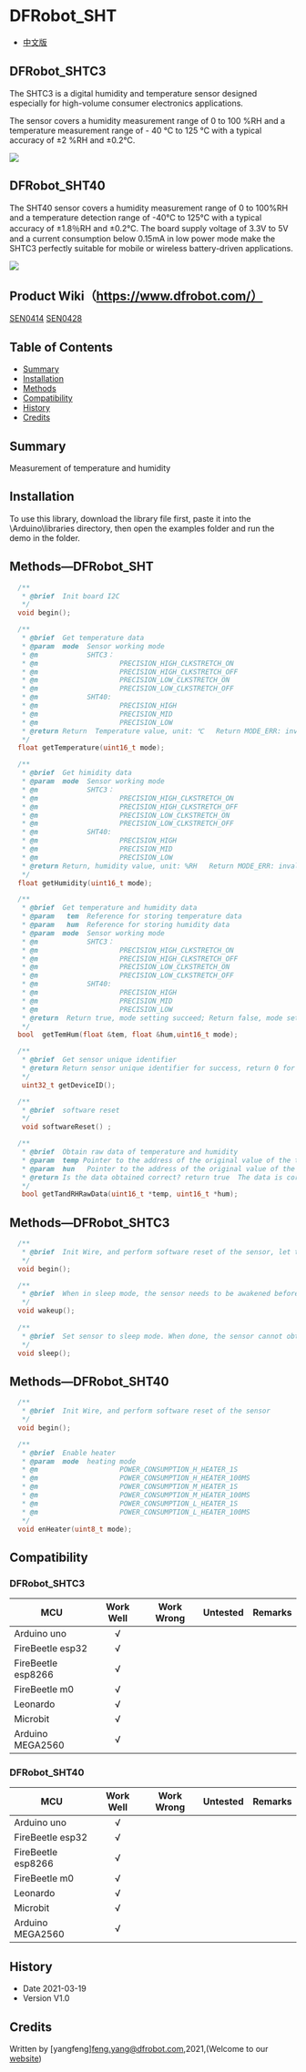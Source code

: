 # DFRobot_SHT
* [中文版](./README_CN.md)
## DFRobot_SHTC3

The SHTC3 is a digital humidity and temperature sensor designed especially for high-volume consumer electronics applications.

The sensor covers a humidity measurement range of 0 to 100 %RH and a temperature measurement range of - 40 °C to 125 °C with a typical accuracy of ±2 %RH and ±0.2°C.

![](./resources/images/SEN0414.png)

## DFRobot_SHT40

The SHT40 sensor covers a humidity measurement range of 0 to 100%RH and a temperature detection range of -40°C to 125°C with a typical accuracy of ±1.8％RH and ±0.2℃. The board supply voltage of 3.3V to 5V and a current consumption below 0.15mA in low power mode make the SHTC3 perfectly suitable for mobile or wireless battery-driven applications.

![](./resources/images/SEN0428.png)

## Product Wiki（https://www.dfrobot.com/）
[SEN0414](https://www.dfrobot.com/product-2436.html)
[SEN0428](https://www.dfrobot.com/product-2437.html)

## Table of Contents

* [Summary](#summary)
* [Installation](#installation)
* [Methods](#methods)
* [Compatibility](#compatibility)
* [History](#history)
* [Credits](#credits)

## Summary
Measurement of temperature and humidity

## Installation

To use this library, download the library file first, paste it into the \Arduino\libraries directory, then open the examples folder and run the demo in the folder.

## Methods—DFRobot_SHT

```C++
  /**
   * @brief  Init board I2C
   */
  void begin();

  /**
   * @brief  Get temperature data 
   * @param  mode  Sensor working mode 
   * @n            SHTC3：
   * @n                    PRECISION_HIGH_CLKSTRETCH_ON                              Clock Stretching Enabled 
   * @n                    PRECISION_HIGH_CLKSTRETCH_OFF                             Clock Stretching Disabled 
   * @n                    PRECISION_LOW_CLKSTRETCH_ON                               Clock Stretching Enabled & Low Power
   * @n                    PRECISION_LOW_CLKSTRETCH_OFF                              Clock Stretching Disabled & Low Power
   * @n            SHT40:
   * @n                    PRECISION_HIGH                                 measure T & RH with high precision (high repeatability) 
   * @n                    PRECISION_MID                                  measure T & RH with medium precision (medium repeatability)
   * @n                    PRECISION_LOW                                  measure T & RH with lowest precision (low repeatability) 
   * @return Return  Temperature value, unit: ℃   Return MODE_ERR: invalid mode 
   */
  float getTemperature(uint16_t mode);

  /**
   * @brief  Get himidity data 
   * @param  mode  Sensor working mode
   * @n            SHTC3：
   * @n                    PRECISION_HIGH_CLKSTRETCH_ON                              Clock Stretching Enabled 
   * @n                    PRECISION_HIGH_CLKSTRETCH_OFF                             Clock Stretching Disabled 
   * @n                    PRECISION_LOW_CLKSTRETCH_ON                               Clock Stretching Enabled & Low Power
   * @n                    PRECISION_LOW_CLKSTRETCH_OFF                              Clock Stretching Disabled & Low Power
   * @n            SHT40:
   * @n                    PRECISION_HIGH                                 measure T & RH with high precision (high repeatability) 
   * @n                    PRECISION_MID                                  measure T & RH with medium precision (medium repeatability)
   * @n                    PRECISION_LOW                                  measure T & RH with lowest precision (low repeatability) 
   * @return Return, humidity value, unit: %RH   Return MODE_ERR: invalid mode
   */
  float getHumidity(uint16_t mode);

  /**
   * @brief  Get temperature and humidity data
   * @param   tem  Reference for storing temperature data 
   * @param   hum  Reference for storing humidity data 
   * @param  mode  Sensor working mode 
   * @n            SHTC3：
   * @n                    PRECISION_HIGH_CLKSTRETCH_ON                              Clock Stretching Enabled 
   * @n                    PRECISION_HIGH_CLKSTRETCH_OFF                             Clock Stretching Disabled 
   * @n                    PRECISION_LOW_CLKSTRETCH_ON                               Clock Stretching Enabled & Low Power
   * @n                    PRECISION_LOW_CLKSTRETCH_OFF                              Clock Stretching Disabled & Low Power
   * @n            SHT40:
   * @n                    PRECISION_HIGH                                 measure T & RH with high precision (high repeatability) 
   * @n                    PRECISION_MID                                  measure T & RH with medium precision (medium repeatability)
   * @n                    PRECISION_LOW                                  measure T & RH with lowest precision (low repeatability) 
   * @return  Return true, mode setting succeed; Return false, mode setting fails 
   */
  bool  getTemHum(float &tem, float &hum,uint16_t mode);

  /**
   * @brief  Get sensor unique identifier 
   * @return Return sensor unique identifier for success, return 0 for failure
   */
   uint32_t getDeviceID();

  /**
   * @brief  software reset
   */
   void softwareReset() ;

  /**
   * @brief  Obtain raw data of temperature and humidity
   * @param  temp Pointer to the address of the original value of the temperature
   * @param  hun   Pointer to the address of the original value of the humidity
   * @return Is the data obtained correct? return true  The data is correct ; return false  The data  is incorrect
   */
   bool getTandRHRawData(uint16_t *temp, uint16_t *hum);

```

## Methods—DFRobot_SHTC3

```C++
  /**
   * @brief  Init Wire, and perform software reset of the sensor, let the sensor enter sleep mode, and wake it up when necessary 
   */
  void begin();

  /**
   * @brief  When in sleep mode, the sensor needs to be awakened before communicating   
   */
  void wakeup();
  
  /**
   * @brief  Set sensor to sleep mode. When done, the sensor cannot obtain data before waking up 
   */
  void sleep();
```

## Methods—DFRobot_SHT40

```C++
  /**
   * @brief  Init Wire, and perform software reset of the sensor 
   */
  void begin();

  /**
   * @brief  Enable heater 
   * @param  mode  heating mode 
   * @n                    POWER_CONSUMPTION_H_HEATER_1S                                  activate highest heater power & high precis. meas. for 1s 
   * @n                    POWER_CONSUMPTION_H_HEATER_100MS                               activate highest heater power & high precis. meas. for 0.1s
   * @n                    POWER_CONSUMPTION_M_HEATER_1S                                   activate medium heater power  & high precis. meas. for 1s 
   * @n                    POWER_CONSUMPTION_M_HEATER_100MS                                activate medium heater power  & high precis. meas. for 0.1s 
   * @n                    POWER_CONSUMPTION_L_HEATER_1S                                   activate lowest heater power  & high precis. meas. for 1s 
   * @n                    POWER_CONSUMPTION_L_HEATER_100MS                                activate lowest heater power  & high precis. meas. for 0.1s 
   */
  void enHeater(uint8_t mode);
```



## Compatibility

### DFRobot_SHTC3

| MCU                | Work Well | Work Wrong | Untested | Remarks |
| ------------------ | :-------: | :--------: | :------: | ------- |
| Arduino uno        |     √     |            |          |         |
| FireBeetle esp32   |     √     |            |          |         |
| FireBeetle esp8266 |     √     |            |          |         |
| FireBeetle m0      |     √     |            |          |         |
| Leonardo           |     √     |            |          |         |
| Microbit           |     √     |            |          |         |
| Arduino MEGA2560   |     √     |            |          |         |

### DFRobot_SHT40

| MCU                | Work Well | Work Wrong | Untested | Remarks |
| ------------------ | :-------: | :--------: | :------: | ------- |
| Arduino uno        |     √     |            |          |         |
| FireBeetle esp32   |     √     |            |          |         |
| FireBeetle esp8266 |     √     |            |          |         |
| FireBeetle m0      |     √     |            |          |         |
| Leonardo           |     √     |            |          |         |
| Microbit           |     √     |            |          |         |
| Arduino MEGA2560   |     √     |            |          |         |

## History

- Date 2021-03-19
- Version V1.0


## Credits

Written by [yangfeng]<feng.yang@dfrobot.com>,2021,(Welcome to our [website](https://www.dfrobot.com/))
